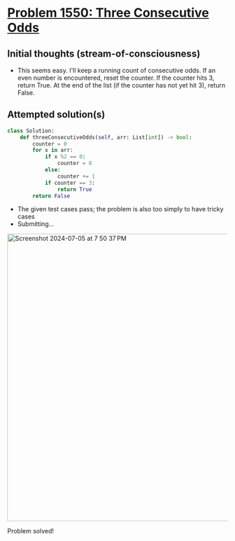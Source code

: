 # [Problem 1550: Three Consecutive Odds](https://leetcode.com/problems/three-consecutive-odds/description/)

## Initial thoughts (stream-of-consciousness)
- This seems easy.  I'll keep a running count of consecutive odds.  If an even number is encountered, reset the counter.  If the counter hits 3, return True.  At the end of the list (if the counter has not yet hit 3), return False.

## Attempted solution(s)
```python
class Solution:
    def threeConsecutiveOdds(self, arr: List[int]) -> bool:
        counter = 0
        for x in arr:
            if x %2 == 0:
                counter = 0
            else:
                counter += 1
            if counter == 3:
                return True
        return False
```
- The given test cases pass; the problem is also too simply to have tricky cases
- Submitting...

<img width="657" alt="Screenshot 2024-07-05 at 7 50 37 PM" src="https://github.com/ContextLab/leetcode-solutions/assets/9030494/dfd800db-f1c0-4cc1-8f8e-a02f75521656">

Problem solved!
